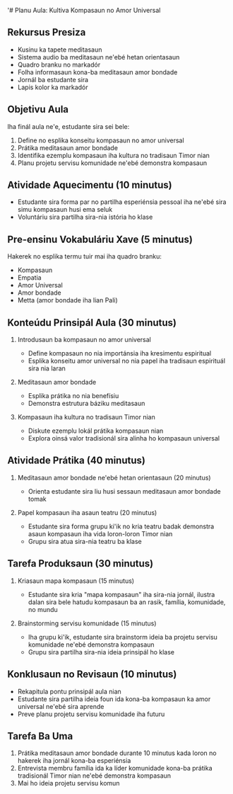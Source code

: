 '# Planu Aula: Kultiva Kompasaun no Amor Universal

## Rekursus Presiza
- Kusinu ka tapete meditasaun
- Sistema audio ba meditasaun ne'ebé hetan orientasaun
- Quadro branku no markadór
- Folha informasaun kona-ba meditasaun amor bondade
- Jornál ba estudante sira
- Lapis kolor ka markadór

## Objetivu Aula
Iha finál aula ne'e, estudante sira sei bele:
1. Define no esplika konseitu kompasaun no amor universal
2. Prátika meditasaun amor bondade
3. Identifika ezemplu kompasaun iha kultura no tradisaun Timor nian
4. Planu projetu servisu komunidade ne'ebé demonstra kompasaun

## Atividade Aquecimentu (10 minutus)
- Estudante sira forma par no partilha esperiénsia pessoal iha ne'ebé sira simu kompasaun husi ema seluk
- Voluntáriu sira partilha sira-nia istória ho klase

## Pre-ensinu Vokabuláriu Xave (5 minutus)
Hakerek no esplika termu tuir mai iha quadro branku:
- Kompasaun
- Empatia
- Amor Universal
- Amor bondade
- Metta (amor bondade iha lian Pali)

## Konteúdu Prinsipál Aula (30 minutus)
1. Introdusaun ba kompasaun no amor universal
   - Define kompasaun no nia importánsia iha kresimentu espiritual
   - Esplika konseitu amor universal no nia papel iha tradisaun espirituál sira nia laran

2. Meditasaun amor bondade
   - Esplika prátika no nia benefísiu
   - Demonstra estrutura báziku meditasaun

3. Kompasaun iha kultura no tradisaun Timor nian
   - Diskute ezemplu lokál prátika kompasaun nian
   - Explora oinsá valor tradisionál sira alinha ho kompasaun universal

## Atividade Prátika (40 minutus)
1. Meditasaun amor bondade ne'ebé hetan orientasaun (20 minutus)
   - Orienta estudante sira liu husi sessaun meditasaun amor bondade tomak

2. Papel kompasaun iha asaun teatru (20 minutus)
   - Estudante sira forma grupu ki'ik no kria teatru badak demonstra asaun kompasaun iha vida loron-loron Timor nian
   - Grupu sira atua sira-nia teatru ba klase

## Tarefa Produksaun (30 minutus)
1. Kriasaun mapa kompasaun (15 minutus)
   - Estudante sira kria "mapa kompasaun" iha sira-nia jornál, ilustra dalan sira bele hatudu kompasaun ba an rasik, família, komunidade, no mundu

2. Brainstorming servisu komunidade (15 minutus)
   - Iha grupu ki'ik, estudante sira brainstorm ideia ba projetu servisu komunidade ne'ebé demonstra kompasaun
   - Grupu sira partilha sira-nia ideia prinsipál ho klase

## Konklusaun no Revisaun (10 minutus)
- Rekapitula pontu prinsipál aula nian
- Estudante sira partilha ideia foun ida kona-ba kompasaun ka amor universal ne'ebé sira aprende
- Preve planu projetu servisu komunidade iha futuru

## Tarefa Ba Uma
1. Prátika meditasaun amor bondade durante 10 minutus kada loron no hakerek iha jornál kona-ba esperiénsia
2. Entrevista membru família ida ka líder komunidade kona-ba prátika tradisionál Timor nian ne'ebé demonstra kompasaun
3. Mai ho ideia projetu servisu komun